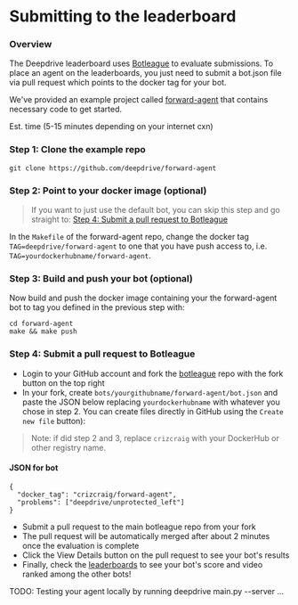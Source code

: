 # Submitting to the leaderboard

### Overview 

The Deepdrive leaderboard uses [Botleague](https://github.com/botleague/botleague) to evaluate submissions. To place an agent on the leaderboards, you just need to submit a bot.json file via pull request which points to the docker tag for your bot.

We've provided an example project called [forward-agent](https://github.com/deepdrive/forward-agent/) that contains necessary code to get started.

Est. time (5-15 minutes depending on your internet cxn)

### Step 1: Clone the example repo

```
git clone https://github.com/deepdrive/forward-agent
```

### Step 2: Point to your docker image (optional)

> If you want to just use the default bot, you can skip this step and go straight to:  [Step 4: Submit a pull request to Botleague](#step-4-submit-a-pull-request-to-botleague)

In the `Makefile` of the forward-agent repo, change the docker tag `TAG=deepdrive/forward-agent` to one that you have push access to, i.e. `TAG=yourdockerhubname/forward-agent`. 

### Step 3: Build and push your bot (optional)

Now build and push the docker image containing your the forward-agent bot to tag
you defined in the previous step with:

```
cd forward-agent
make && make push
```

### Step 4: Submit a pull request to Botleague

* Login to your GitHub account and fork the [botleague](https://github.com/botleague/botleague) repo with the fork button on the top right
* In your fork, create `bots/yourgithubname/forward-agent/bot.json` and paste the JSON below replacing `yourdockerhubname` with whatever you chose in step 2. You can create files directly in GitHub using the `Create new file` button): 

> Note: if did step 2 and 3, replace `crizcraig` with your DockerHub or other registry name.

#### JSON for bot
```
{ 
  "docker_tag": "crizcraig/forward-agent",
  "problems": ["deepdrive/unprotected_left"] 
}
```

* Submit a pull request to the main botleague repo from your fork
* The pull request will be automatically merged after about 2 minutes once the evaluation is complete
* Click the View Details button on the pull request to see your bot's results
* Finally, check the [leaderboards](https://deepdrive.voyage.auto/leaderboard) to see your bot's score and video ranked among the other bots!

TODO: Testing your agent locally by running deepdrive main.py --server ...  
